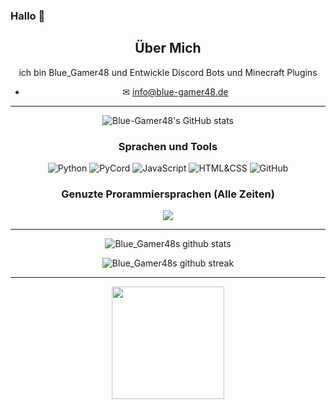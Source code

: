 ### Hallo 👋

<div align="center">
  
## Über Mich
ich bin Blue_Gamer48 und Entwickle Discord Bots und Minecraft Plugins
- ✉ info@blue-gamer48.de
-------------------

![Blue-Gamer48's GitHub stats](https://github-readme-stats.vercel.app/api?username=Blue-Gamer48&show_icons=true&theme=dark)

### Sprachen und Tools
![Python](https://img.shields.io/badge/python-%2314354C.svg?style=for-the-badge&logo=python&logoColor=white) ![PyCord](https://img.shields.io/badge/pycord-%232C3454.svg?style=for-the-badge&logo=Discord&logoColor=Blue) ![JavaScript](https://img.shields.io/badge/javascript-%23323330.svg?style=for-the-badge&logo=javascript&logoColor=%23F7DF1E) ![HTML&CSS](https://img.shields.io/badge/HTML&CSS-%23E34F26.svg?style=for-the-badge&logo=HTML&CSS&logoColor=white) ![GitHub](https://img.shields.io/badge/github-%23121011.svg?style=for-the-badge&logo=github&logoColor=white)


### Genuzte Prorammiersprachen (Alle Zeiten)
<a href="https://wakatime.com"><img src="https://wakatime.com/share/@ad63d838-2f92-4b55-8cfa-1fa722448b5e/026670b8-1ceb-401b-ba2b-f5fee4950cce.png" /></a>
  
-------------------
  
![Blue_Gamer48s github stats](https://github-readme-stats.vercel.app/api?username=Blue-Gamer48&show_icons=true&theme=radical&count_private=true&include_all_commits=true)

![Blue_Gamer48s github streak](https://github-readme-streak-stats.herokuapp.com/?user=Blue-Gamer48&theme=radical&include_all_commits=true&count_private=true)

 <div>

----------

<img height="180em" src="https://github-readme-stats.vercel.app/api/top-langs/?username=Blue-Gamer48&show_icons=true&hide_border=true&layout=compact&langs_count=8"/>  
